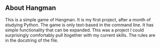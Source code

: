 ## About Hangman

This is a simple game of Hangman. It is my first project, after a month of studying Python.
The game is only text-based in the command line. It has simple functionality that can be expanded.
This was a project I could surprisingly comfortably pull ltogether with my current skills.
The rules are in the docstring of the file.
